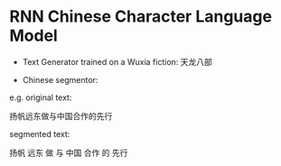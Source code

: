 # RNN Chinese Character Language Model

- Text Generator trained on a Wuxia fiction: 天龙八部


- Chinese segmentor: 


e.g.
original text:

  扬帆远东做与中国合作的先行


segmented text:

  扬帆 远东 做 与 中国 合作 的 先行


